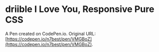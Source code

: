 # driible I Love You, Responsive Pure CSS

A Pen created on CodePen.io. Original URL: [https://codepen.io/n7best/pen/VMGBoZ](https://codepen.io/n7best/pen/VMGBoZ).

